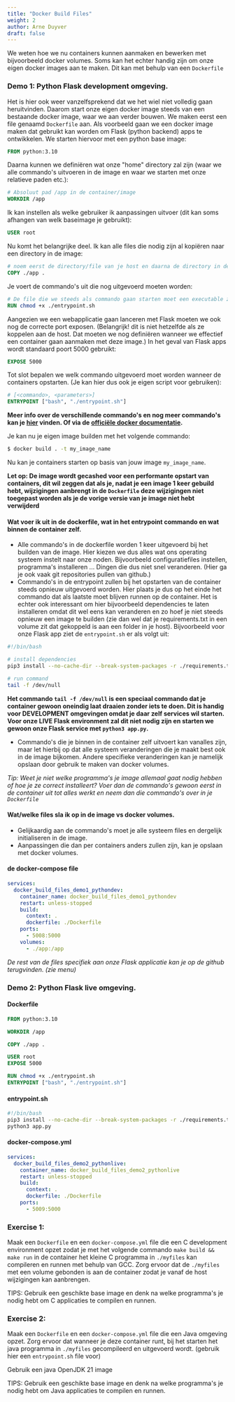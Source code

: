 ```yaml
---
title: "Docker Build Files"
weight: 2
author: Arne Duyver
draft: false
---
```


We weten hoe we nu containers kunnen aanmaken en bewerken met bijvoorbeeld docker volumes. Soms kan het echter handig zijn om onze eigen docker images aan te maken. Dit kan met behulp van een `Dockerfile`

### Demo 1: Python Flask development omgeving. 
Het is hier ook weer vanzelfsprekend dat we het wiel niet volledig gaan heruitvinden. Daarom start onze eigen docker image steeds van een bestaande docker image, waar we aan verder bouwen. We maken eerst een file genaamd `Dockerfile` aan. Als voorbeeld gaan we een docker image maken dat gebruikt kan worden om Flask (python backend) apps te ontwikkelen. We starten hiervoor met een python base image:
```Dockerfile
FROM python:3.10
```
Daarna kunnen we definiëren wat onze "home" directory zal zijn (waar we alle commando's uitvoeren in de image en waar we starten met onze relatieve paden etc.):
```Dockerfile
# Absoluut pad /app in de container/image
WORKDIR /app
```
Ik kan instellen als welke gebruiker ik aanpassingen uitvoer (dit kan soms afhangen van welk baseimage je gebruikt):
```Dockerfile
USER root
```
Nu komt het belangrijke deel. Ik kan alle files die nodig zijn al kopiëren naar een directory in de image:
```Dockerfile
# noem eerst de directory/file van je host en daarna de directory in de image waar je ze naartoe wil kopiëren
COPY ./app .
```
Je voert de commando's uit die nog uitgevoerd moeten worden:
```Dockerfile
# De file die we steeds als commando gaan starten moet een executable zijn.
RUN chmod +x ./entrypoint.sh
```
Aangezien we een webapplicatie gaan lanceren met Flask moeten we ook nog de correcte port exposen. (Belangrijk! dit is niet hetzelfde als ze koppelen aan de host. Dat moeten we nog definiëren wanneer we effectief een container gaan aanmaken met deze image.) In het geval van Flask apps wordt standaard poort 5000 gebruikt:
```Dockerfile
EXPOSE 5000
```
Tot slot bepalen we welk commando uitgevoerd moet worden wanneer de containers opstarten. (Je kan hier dus ook je eigen script voor gebruiken):
```Dockerfile
# [<commando>, <parameters>]
ENTRYPOINT ["bash", "./entrypoint.sh"]
```

**Meer info over de verschillende commando's en nog meer commando's kan je [hier](https://kapeli.com/cheat_sheets/Dockerfile.docset/Contents/Resources/Documents/index) vinden. Of via de [officiële docker documentatie](https://docs.docker.com/build/).**

Je kan nu je eigen image builden met het volgende commando:
```bash
$ docker build . -t my_image_name
```

Nu kan je containers starten op basis van jouw image `my_image_name`.

**Let op: De image wordt gecashed voor een performante opstart van containers, dit wil zeggen dat als je, nadat je een image 1 keer gebuild hebt, wijzigingen aanbrengt in de `Dockerfile` deze wijzigingen niet toegepast worden als je de vorige versie van je image niet hebt verwijderd**

#### Wat voer ik uit in de dockerfile, wat in het entrypoint commando en wat binnen de container zelf.
- Alle commando's in de dockerfile worden 1 keer uitgevoerd bij het builden van de image. Hier kiezen we dus alles wat ons operating systeem instelt naar onze noden. Bijvoorbeeld configuratiefiles instellen, programma's installeren ... Dingen die dus niet snel veranderen. (Hier ga je ook vaak git repositories pullen van github.)
- Commando's in de entrypoint zullen bij het opstarten van de container steeds opnieuw uitgevoerd worden. Hier plaats je dus op het einde het commando dat als laatste moet blijven runnen op de container. Het is echter ook interessant om hier bijvoorbeeld dependencies te laten installeren omdat dit wel eens kan veranderen en zo hoef je niet steeds opnieuw een image te builden (zie dan wel dat je requirements.txt in een volume zit dat gekoppeld is aan een folder in je host). Bijvoorbeeld voor onze Flask app ziet de `entrypoint.sh` er als volgt uit:
```bash
#!/bin/bash

# install dependencies
pip3 install --no-cache-dir --break-system-packages -r ./requirements.txt

# run command
tail -f /dev/null
```

**Het commando `tail -f /dev/null` is een speciaal commando dat je container gewoon oneindig laat draaien zonder iets te doen. Dit is handig voor DEVELOPMENT omgevingen omdat je daar zelf services wil starten. Voor onze LIVE Flask environment zal dit niet nodig zijn en starten we gewoon onze Flask service met `python3 app.py`.**

- Commando's die je binnen in de container zelf uitvoert kan vanalles zijn, maar let hierbij op dat alle systeem veranderingen die je maakt best ook in de image bijkomen. Andere specifieke veranderingen kan je namelijk opslaan door gebruik te maken van docker volumes. 

_Tip: Weet je niet welke programma's je image allemaal gaat nodig hebben of hoe je ze correct installeert? Voer dan de commando's gewoon eerst in de container uit tot alles werkt en neem dan die commando's over in je `Dockerfile`_


#### Wat/welke files sla ik op in de image vs docker volumes.
- Gelijkaardig aan de commando's moet je alle systeem files en dergelijk initialiseren in de image.
- Aanpassingen die dan per containers anders zullen zijn, kan je opslaan met docker volumes.


#### de docker-compose file
```yml
services:
  docker_build_files_demo1_pythondev:
    container_name: docker_build_files_demo1_pythondev
    restart: unless-stopped
    build:
      context: .
      dockerfile: ./Dockerfile
    ports:
      - 5008:5000
    volumes:
      - ./app:/app
```

_De rest van de files specifiek aan onze Flask applicatie kan je op de github terugvinden. (zie menu)_

### Demo 2: Python Flask live omgeving. 
#### Dockerfile
```Dockerfile
FROM python:3.10

WORKDIR /app

COPY ./app .

USER root
EXPOSE 5000

RUN chmod +x ./entrypoint.sh
ENTRYPOINT ["bash", "./entrypoint.sh"]

```
#### entrypoint.sh
```sh
#!/bin/bash
pip3 install --no-cache-dir --break-system-packages -r ./requirements.txt
python3 app.py
```
#### docker-compose.yml
```yml
services:
  docker_build_files_demo2_pythonlive:
    container_name: docker_build_files_demo2_pythonlive
    restart: unless-stopped
    build:
      context: .
      dockerfile: ./Dockerfile
    ports:
      - 5009:5000
```

### Exercise 1: 
Maak een `Dockerfile` en een `docker-compose.yml` file die een C development environment opzet zodat je met het volgende commando `make build && make run` in de container het kleine C programma in `./myfiles` kan compileren en runnen met behulp van GCC. Zorg ervoor dat de `./myfiles` met een volume gebonden is aan de container zodat je vanaf de host wijzigingen kan aanbrengen.

TIPS: Gebruik een geschikte base image en denk na welke programma's je nodig hebt om C applicaties te compilen en runnen.

### Exercise 2:
Maak een `Dockerfile` en een `docker-compose.yml` file die een Java omgeving opzet.
Zorg ervoor dat wanneer je deze container runt, bij het starten het java programma in `./myfiles` gecompileerd en uitgevoerd wordt. (gebruik hier een `entrypoint.sh` file voor)

Gebruik een java OpenJDK 21 image

TIPS: Gebruik een geschikte base image en denk na welke programma's je nodig hebt om Java applicaties te compilen en runnen.